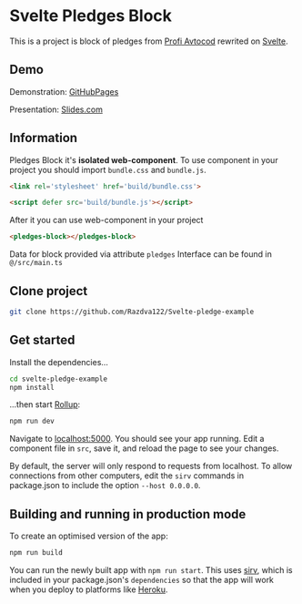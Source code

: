 # Svelte Pledges Block

This is a project is block of pledges from [Profi Avtocod](https://profi.avtocod.ru/) rewrited on [Svelte](https://svelte.dev).

## Demo

Demonstration: [GitHubPages](https://razdva122.github.io/Svelte-pledge-example/)

Presentation: [Slides.com](https://slides.com/tylerlolololol/svelte)

## Information

Pledges Block it's **isolated web-component**.
To use component in your project you should import `bundle.css` and `bundle.js`.
```html
<link rel='stylesheet' href='build/bundle.css'>

<script defer src='build/bundle.js'></script>
```

After it you can use web-component in your project
```html
<pledges-block></pledges-block>
```

Data for block provided via attribute `pledges`
Interface can be found in `@/src/main.ts`

## Clone project

```bash
git clone https://github.com/Razdva122/Svelte-pledge-example
```

## Get started

Install the dependencies...

```bash
cd svelte-pledge-example
npm install
```

...then start [Rollup](https://rollupjs.org):

```bash
npm run dev
```

Navigate to [localhost:5000](http://localhost:5000). You should see your app running. Edit a component file in `src`, save it, and reload the page to see your changes.

By default, the server will only respond to requests from localhost. To allow connections from other computers, edit the `sirv` commands in package.json to include the option `--host 0.0.0.0`.


## Building and running in production mode

To create an optimised version of the app:

```bash
npm run build
```

You can run the newly built app with `npm run start`. This uses [sirv](https://github.com/lukeed/sirv), which is included in your package.json's `dependencies` so that the app will work when you deploy to platforms like [Heroku](https://heroku.com).
